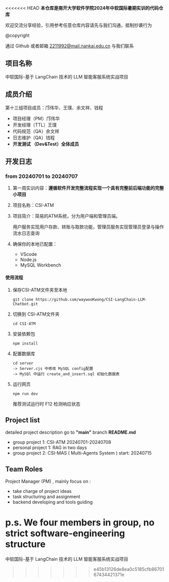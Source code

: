 <<<<<<< HEAD
**本仓库是南开大学软件学院2024年中软国际暑期实训的代码仓库**

欢迎交流分享经验，引用参考任意仓库内容请先与我们沟通，抵制抄袭行为

@copyright

通过 Github 或者邮箱 2211992@mail.nankai.edu.cn 与我们联系

## 项目名称

中软国际-基于 LangChain 技术的 LLM 智能客服系统实战项目

## 成员介绍

第十三组项目成员：邝伟华、王璞、余文祥、钱程

* 项目经理（PM）邝伟华
* 开发经理（TTL）王璞
* 代码规范（QA）余文祥
* 日志维护（QA）钱程
* **开发测试 （Dev&Test）全体成员**

## 开发日志

### from 20240701 to 20240707

1. 第一周实训内容：**遵循软件开发完整流程实现一个具有完整前后端功能的完整小项目**
2. 项目名称：CSI-ATM
3. 项目简介：简易的ATM系统，分为用户端和管理员端。

   用户服务实现用户存款、转账与取款功能，管理员服务实现管理员登录与操作流水日志查询
4. 确保你的本地已配置：

   - VScode
   - Node.js
   - MySQL Workbench

#### **使用流程**

1. 保存CSI-ATM文件夹至本地

   ```
   git clone https://github.com/waywooKwong/CSI-LangChain-LLM-Chatbot.git 
   ```
2. 切换到 CSI-ATM文件夹

   ```
   cd CSI-ATM
   ```
3. 安装依赖包

   ```
   npm install
   ```
4. 配置数据库

   ```
   cd server
   -> Server.cjs 中修改 MySQL config配置
   -> MySQl 中运行 create_and_insert.sql 初始化数据表
   ```
5. 运行网页

   ```
   npm run dev
   ```

   推荐测试运行时 F12 检测响应状态

## **Project list**

detailed project description go to **"main"** branch **README.md**

- group project 1: CSI-ATM 20240701-20240708
- personal project 1: RAG in two days
- group project 2: CSI-MAS ( Multi-Agents System )  start: 20240715

## Team Roles

Project Manager (PM) , mainly focus on :

- take charge of project ideas
- task structuring and assignment
- backend developing and tools guiding

p.s. We four members in group, no strict software-engineering structure
=======
中软国际-基于 LangChain 技术的 LLM 智能客服系统实战项目
>>>>>>> e45b13126de8ea0c5185cfb8670167434421371e
